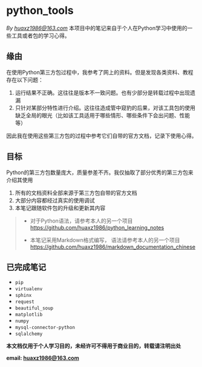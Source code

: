 # python_tools
<!--
    作者：华校专
    email: huaxz1986@163.com
**  本文档可用于个人学习目的，不得用于商业目的  **
-->
<i>By huaxz1986@163.com</i>
本项目中的笔记来自于个人在Python学习中使用的一些工具或者包的学习心得。
## 缘由
在使用Python第三方包过程中，我参考了网上的资料。但是发现各类资料、教程存在以下问题：

1. 运行结果不正确。这往往是版本不一致问题。也有少部分是转载过程中出现遗漏
2. 只针对某部分特性进行介绍。这往往造成管中窥豹的后果，对该工具包的使用缺乏全局的眼光（比如该工具适用于哪些情形、哪些条件下会出问题、性能等）

因此我在使用这些第三方包的过程中参考它们自带的官方文档，记录下使用心得。

## 目标
Python的第三方包数量庞大，质量参差不齐。我仅抽取了部分优秀的第三方包来介绍其使用

1. 所有的文档资料全部来源于第三方包自带的官方文档
2. 大部分内容都经过真实的使用调试
3. 本笔记跟随软件包的升级和更新其内容

>- 对于Python语法，请参考本人的另一个项目 https://github.com/huaxz1986/python_learning_notes
>
>- 本笔记采用Markdown格式编写，
> 语法请参考本人的另一个项目 https://github.com/huaxz1986/markdown_documentation_chinese

## 已完成笔记

- `pip`
- `virtualenv`
- `sphinx`
- `request`
- `beautiful_soup`
- `matplotlib`
- `numpy`
- `mysql-connector-python`
- `sqlalchemy`

 **本文档仅用于个人学习目的，未经许可不得用于商业目的，转载请注明出处**

 **email: huaxz1986@163.com** 
